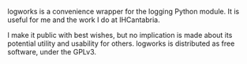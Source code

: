 logworks is a convenience wrapper for the logging Python module. It is useful for me and the work I do at IHCantabria. 

I make it public with best wishes, but no implication is made about its potential utility and usability for others. logworks is distributed as free software, under the GPLv3.
